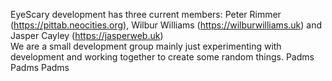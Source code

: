 EyeScary development has three current members: Peter Rimmer (https://pittab.neocities.org), Wilbur Williams (https://wilburwilliams.uk) and Jasper Cayley (https://jasperweb.uk)  
We are a small development group mainly just experimenting with development and working together to create some random things.
Padms Padms Padms

